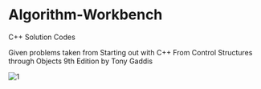 # Algorithm-Workbench
C++ Solution Codes

Given problems taken from Starting out with C++ From Control Structures through Objects 9th Edition by Tony Gaddis

![1](https://user-images.githubusercontent.com/57646605/106400616-0eafe080-63e5-11eb-8223-6ce60506a5ef.jpg)
